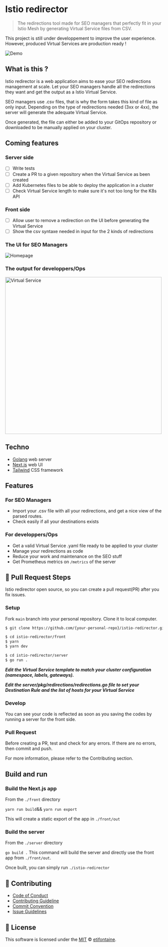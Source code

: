 # Istio redirector

> The redirections tool made for SEO managers that perfectly fit in your Istio Mesh by generating Virtual Service files from CSV.

This project is still under developpement to improve the user experience. However, produced Virtual Services are production ready !

![Demo](https://github.com/etifontaine/istio-redirector/blob/main/.github/images/istio-redirector.gif?raw=true)

## What is this ?

Istio redirector is a web application aims to ease your SEO redirections management at scale. Let your SEO managers handle all the redirections they want and get the output as a Istio Virtual Service.

SEO managers use .csv files, that is why the form takes this kind of file as only input. Depending on the type of redirections needed (3xx or 4xx), the server will generate the adequate Virtual Service. 

Once generated, the file can either be added to your GitOps repository or downloaded to be manually applied on your cluster.

## Coming features

### Server side
- [ ] Write tests
- [ ] Create a PR to a given repository when the Virtual Service as been created
- [ ] Add Kubernetes files to be able to deploy the application in a cluster
- [ ] Check Virtual Service length to make sure it's not too long for the K8s API

### Front side
- [ ] Allow user to remove a redirection on the UI before generating the Virtual Service
- [ ] Show the csv syntaxe needed in input for the 2 kinds of redirections

### The UI for SEO Managers

![Homepage](https://github.com/etifontaine/istio-redirector/blob/main/.github/images/homepage.png?raw=true)


### The output for developpers/Ops

<img src="https://github.com/etifontaine/istio-redirector/blob/main/.github/images/virtualservice.png?raw=true" alt="Virtual Service" height="500"/>

## Techno

- [Golang](https://golang.org/) web server
- [Next.js](https://nextjs.org/) web UI
- [Tailwind](https://tailwindcss.com/) CSS framework

## Features

### For SEO Managers

* Import your .csv file with all your redirections, and get a nice view of the parsed routes.
* Check easily if all your destinations exists

### For developpers/Ops

* Get a valid Virtual Service .yaml file ready to be applied to your cluster
* Manage your redirections as code
* Reduce your work and maintenance on the SEO stuff
* Get Prometheus metrics on `/metrics` of the server

## 🔧 Pull Request Steps

Istio redirector open source, so you can create a pull request(PR) after you fix issues.

### Setup

Fork `main` branch into your personal repository. Clone it to local computer.

```sh
$ git clone https://github.com/{your-personal-repo}/istio-redirector.git

$ cd istio-redirector/front
$ yarn
$ yarn dev

$ cd istio-redirector/server
$ go run .
```

***Edit the Virtual Service template to match your cluster configuration (namespace, labels, gateways).***

***Edit the server/pkg/redirections/redirections.go file to set your Destination Rule and the list of hosts for your Virtual Service***
### Develop

You can see your code is reflected as soon as you saving the codes by running a server for the front side.

### Pull Request

Before creating a PR, test and check for any errors. If there are no errors, then commit and push.

For more information, please refer to the Contributing section.

## Build and run

### Build the Next.js app
From the `./front` directory

`yarn run build`&& `yarn run export`

This will create a static export of the app in `./front/out`

### Build the server
From the `./server` directory

`go build .`
This command will build the server and directly use the front app from `./front/out`.

Once built, you can simply run `./istio-redirector`
## 💬 Contributing

* [Code of Conduct](https://github.com/etifontaine/istio-redirector/blob/main/CODE_OF_CONDUCT.md)
* [Contributing Guideline](https://github.com/etifontaine/istio-redirector/blob/main/CONTRIBUTING.md)
* [Commit Convention](https://github.com/etifontaine/istio-redirector/blob/main/docs/COMMIT_MESSAGE_CONVENTION.md)
* [Issue Guidelines](https://github.com/etifontaine/istio-redirector/tree/main/.github/ISSUE_TEMPLATE)



## 📜 License

This software is licensed under the [MIT](https://github.com/etifontaine/istio-redirector/blob/master/LICENSE) © [etifontaine](https://github.com/etifontaine).